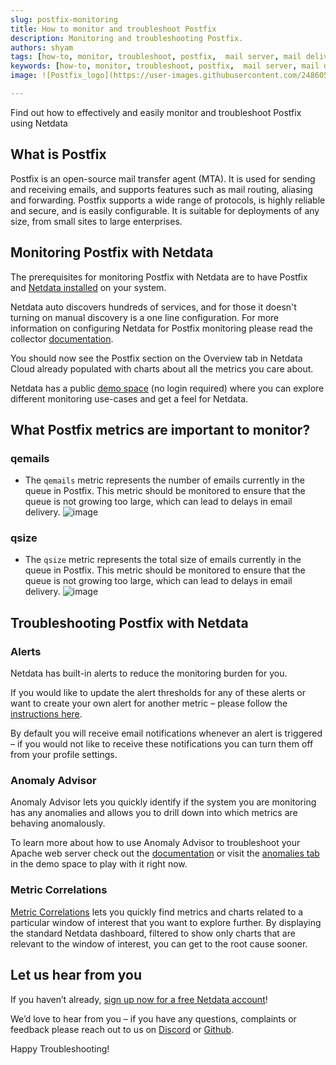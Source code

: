 ```yaml
---
slug: postfix-monitoring
title: How to monitor and troubleshoot Postfix
description: Monitoring and troubleshooting Postfix.
authors: shyam
tags: [how-to, monitor, troubleshoot, postfix,  mail server, mail delivery, smtp mail server, mail delivery, SMTP]
keywords: [how-to, monitor, troubleshoot, postfix,  mail server, mail delivery, smtp mail server, mail delivery, SMTP]
image: ![Postfix_logo](https://user-images.githubusercontent.com/24860547/207014316-b1f49ea0-5231-412a-bec2-edfb186e3a25.png)

---
```


Find out how to effectively and easily monitor and troubleshoot Postfix using Netdata

<!--truncate-->
## What is Postfix

Postfix is an open-source mail transfer agent (MTA). It is used for sending and receiving emails, and supports features such as mail routing, aliasing and forwarding. Postfix supports a wide range of protocols, is highly reliable and secure, and is easily configurable. It is suitable for deployments of any size, from small sites to large enterprises.

## Monitoring Postfix with Netdata

The prerequisites for monitoring Postfix with Netdata are to have Postfix and [Netdata installed](https://learn.netdata.cloud/docs/cloud/get-started) on your system. 

Netdata auto discovers hundreds of services, and for those it doesn't turning on manual discovery is a one line configuration. For more information on configuring Netdata for Postfix monitoring please read the collector [documentation](https://learn.netdata.cloud/docs/agent/collectors/python.d.plugin/postfix).

You should now see the Postfix section on the Overview tab in Netdata Cloud already populated with charts about all the metrics you care about.

Netdata has a public [demo space](https://app.netdata.cloud/spaces/netdata-demo) (no login required) where you can explore different monitoring use-cases and get a feel for Netdata.

## What Postfix metrics are important to monitor?

### qemails
 - The <code>qemails</code> metric represents the number of emails currently in the queue in Postfix. This metric should be monitored to ensure that the queue is not growing too large, which can lead to delays in email delivery.
![image](https://user-images.githubusercontent.com/24860547/207016300-e26f91ec-d483-4b4f-a750-9c47f1d69e80.png)

### qsize
 - The <code>qsize</code> metric represents the total size of emails currently in the queue in Postfix. This metric should be monitored to ensure that the queue is not growing too large, which can lead to delays in email delivery.
![image](https://user-images.githubusercontent.com/24860547/207016351-86ac7034-0304-4f29-abff-8a3271101c01.png)

## Troubleshooting Postfix with Netdata

### Alerts
Netdata has built-in alerts to reduce the monitoring burden for you. 

If you would like to update the alert thresholds for any of these alerts or want to create your own alert for another metric – please follow the [instructions here](https://learn.netdata.cloud/docs/monitor/configure-alarms).

By default you will receive email notifications whenever an alert is triggered – if you would not like to receive these notifications you can turn them off from your profile settings.
### Anomaly Advisor
Anomaly Advisor lets you quickly identify if the system you are monitoring has any anomalies and allows you to drill down into which metrics are behaving anomalously.

To learn more about how to use Anomaly Advisor to troubleshoot your Apache web server check out the [documentation](https://learn.netdata.cloud/docs/cloud/insights/anomaly-advisor) or visit the [anomalies tab](https://app.netdata.cloud/spaces/netdata-demo/rooms/apache/anomalies) in the demo space to play with it right now.
### Metric Correlations 
[Metric Correlations](https://learn.netdata.cloud/docs/cloud/insights/metric-correlations) lets you quickly find metrics and charts related to a particular window of interest that you want to explore further. By displaying the standard Netdata dashboard, filtered to show only charts that are relevant to the window of interest, you can get to the root cause sooner.

## Let us hear from you
If you haven’t already, [sign up now for a free Netdata account](https://app.netdata.cloud/?utm_campaign=technical&utm_source=content&utm_medium=blog&utm_content=postfix-monitoring)! 

We’d love to hear from you – if you have any questions, complaints or feedback please reach out to us on [Discord](https://discord.com/invite/mPZ6WZKKG2) or [Github](https://github.com/netdata/netdata/).

Happy Troubleshooting!
